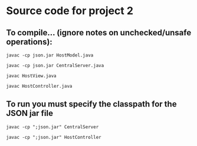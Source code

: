 # Source code for project 2

## To compile... (ignore notes on unchecked/unsafe operations):
`javac -cp json.jar HostModel.java`

`javac -cp json.jar CentralServer.java`

`javac HostView.java`

`javac HostController.java`

## To run you must specify the classpath for the JSON jar file 
`javac -cp ";json.jar" CentralServer`

`javac -cp ";json.jar" HostController`

